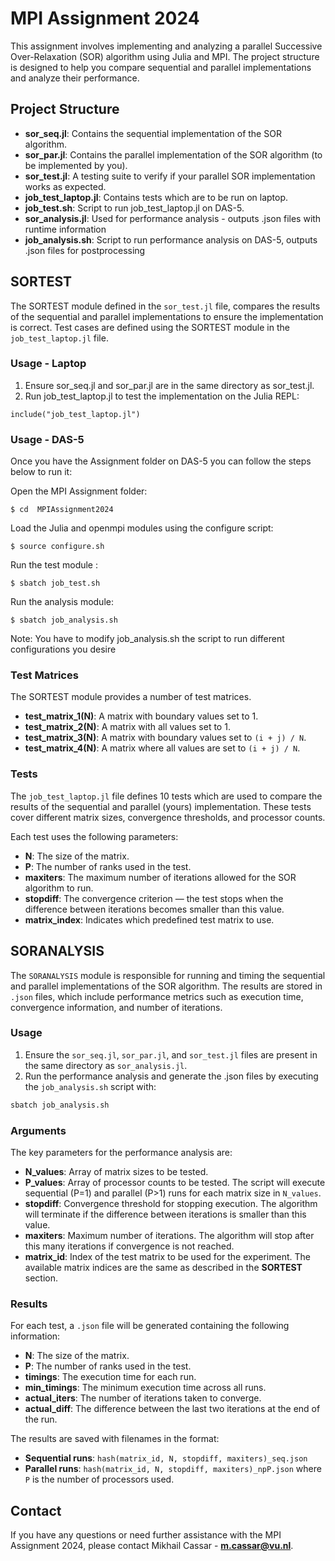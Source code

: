 # MPI Assignment 2024

This assignment involves implementing and analyzing a parallel Successive Over-Relaxation (SOR) algorithm using Julia and MPI. The project structure is designed to help you compare sequential and parallel implementations and analyze their performance.

## Project Structure

- **sor_seq.jl**: Contains the sequential implementation of the SOR algorithm.
- **sor_par.jl**: Contains the parallel implementation of the SOR algorithm (to be implemented by you).
- **sor_test.jl**: A testing suite to verify if your parallel SOR implementation works as expected.
- **job_test_laptop.jl**: Contains tests which are to be run on laptop.
- **job_test.sh**: Script to run job_test_laptop.jl on DAS-5.
- **sor_analysis.jl**: Used for performance analysis - outputs .json files with runtime information 
- **job_analysis.sh**: Script to run performance analysis on DAS-5, outputs .json files for postprocessing

## SORTEST

The SORTEST module defined in the `sor_test.jl` file, compares the results of the sequential and parallel implementations to ensure the implementation is correct. Test cases are defined using the SORTEST module in the `job_test_laptop.jl` file. 

### Usage - Laptop 

1. Ensure sor_seq.jl and sor_par.jl are in the same directory as sor_test.jl.
2. Run job_test_laptop.jl to test the implementation on the Julia REPL:
```
include("job_test_laptop.jl")
```

### Usage - DAS-5
Once you have the Assignment folder on DAS-5 you can follow the steps below to run it:

Open the MPI Assignment folder:
```
$ cd  MPIAssignment2024
```

Load the Julia and openmpi modules using the configure script:
```
$ source configure.sh
```

Run the test module :
```
$ sbatch job_test.sh
```

Run the analysis module:
```
$ sbatch job_analysis.sh
```

Note: You have to modify job_analysis.sh the script to run different configurations you desire

### Test Matrices

The SORTEST module provides a number of test matrices. 

- **test_matrix_1(N)**: A matrix with boundary values set to 1.
- **test_matrix_2(N)**: A matrix with all values set to 1.
- **test_matrix_3(N)**: A matrix with boundary values set to `(i + j) / N`.
- **test_matrix_4(N)**: A matrix where all values are set to `(i + j) / N`.

### Tests 
The `job_test_laptop.jl` file defines 10 tests which are used to compare the results of the sequential and parallel (yours) implementation. These tests cover different matrix sizes, convergence thresholds, and processor counts.

Each test uses the following parameters:
- **N**: The size of the matrix.
- **P**: The number of ranks used in the test.
- **maxiters**: The maximum number of iterations allowed for the SOR algorithm to run.
- **stopdiff**: The convergence criterion — the test stops when the difference between iterations becomes smaller than this value.
- **matrix_index**: Indicates which predefined test matrix to use.

## SORANALYSIS

The `SORANALYSIS` module is responsible for running and timing the sequential and parallel implementations of the SOR algorithm. The results are stored in `.json` files, which include performance metrics such as execution time, convergence information, and number of iterations.

### Usage

1. Ensure the `sor_seq.jl`, `sor_par.jl`, and `sor_test.jl` files are present in the same directory as `sor_analysis.jl`.
2. Run the performance analysis and generate the .json files by executing the `job_analysis.sh` script with:

```bash
sbatch job_analysis.sh
```

### Arguments

The key parameters for the performance analysis are:

- **N_values**: Array of matrix sizes to be tested.
- **P_values**: Array of processor counts to be tested. The script will execute sequential (P=1) and parallel (P>1) runs for each matrix size in `N_values`.
- **stopdiff**: Convergence threshold for stopping execution. The algorithm will terminate if the difference between iterations is smaller than this value.
- **maxiters**: Maximum number of iterations. The algorithm will stop after this many iterations if convergence is not reached.
- **matrix_id**: Index of the test matrix to be used for the experiment. The available matrix indices are the same as described in the **SORTEST** section.

### Results

For each test, a `.json` file will be generated containing the following information:

- **N**: The size of the matrix.
- **P**: The number of ranks used in the test.
- **timings**: The execution time for each run.
- **min_timings**: The minimum execution time across all runs.
- **actual_iters**: The number of iterations taken to converge.
- **actual_diff**: The difference between the last two iterations at the end of the run.

The results are saved with filenames in the format:

- **Sequential runs**: `hash(matrix_id, N, stopdiff, maxiters)_seq.json`
- **Parallel runs**: `hash(matrix_id, N, stopdiff, maxiters)_npP.json` where `P` is the number of processors used.

## Contact
If you have any questions or need further assistance with the MPI Assignment 2024, please contact Mikhail Cassar - **m.cassar@vu.nl**. 


